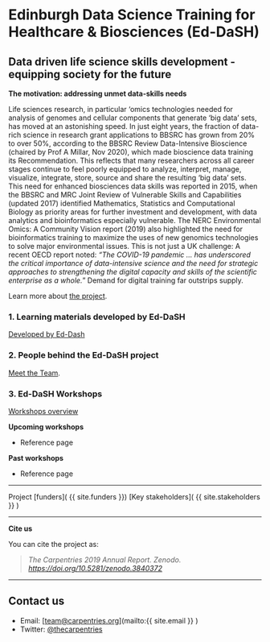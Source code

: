 # Edinburgh Data Science Training for Healthcare & Biosciences (Ed-DaSH)

## Data driven life science skills development - equipping society for the future

**The motivation: addressing unmet data-skills needs**

Life sciences research, in particular ‘omics technologies needed for analysis of genomes and
cellular components that generate ‘big data’ sets, has moved at an astonishing speed. In just eight
years, the fraction of data-rich science in research grant applications to BBSRC has grown from
20% to over 50%, according to the BBSRC Review Data-Intensive Bioscience (chaired by Prof A
Millar, Nov 2020), which made bioscience data training its Recommendation. This reflects that
many researchers across all career stages continue to feel poorly equipped to analyze, interpret,
manage, visualize, integrate, store, source and share the resulting ‘big data’ sets. This need for
enhanced biosciences data skills was reported in 2015, when the BBSRC and MRC Joint Review
of Vulnerable Skills and Capabilities (updated 2017) identified Mathematics, Statistics and
Computational Biology as priority areas for further investment and development, with data analytics
and bioinformatics especially vulnerable. The NERC Environmental Omics: A Community Vision
report (2019) also highlighted the need for bioinformatics training to maximize the uses of new
genomics technologies to solve major environmental issues. This is not just a UK challenge: A
recent OECD report noted: _“The COVID-19 pandemic ... has underscored the critical importance of
data-intensive science and the need for strategic approaches to strengthening the digital capacity
and skills of the scientific enterprise as a whole._” Demand for digital training far outstrips supply.

Learn more about [the project](project_overview.md).


### 1. Learning materials developed by Ed-DaSH

[Developed by Ed-Dash](curricula_overview.md)   

### 2. People behind the Ed-DaSH project

[Meet the Team](ed_dash_team.md).

### 3. Ed-DaSH Workshops

[Workshops overview](workshops.md)

**Upcoming workshops**

* Reference page

**Past workshops**

* Reference page

---
Project [funders]( {{ site.funders }})
[Key stakeholders](  {{ site.stakeholders }} )

---

**Cite us**

You can cite the project as:

> *The Carpentries 2019 Annual Report. Zenodo. https://doi.org/10.5281/zenodo.3840372*

---
## Contact us

- Email: [team@carpentries.org](mailto:{{ site.email }} )
- Twitter: [@thecarpentries](https://twitter.com/thecarpentries)


